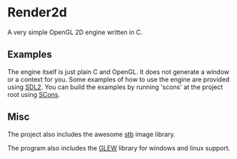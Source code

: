 # Render2d
A very simple OpenGL 2D engine written in C.

## Examples
The engine itself is just plain C and OpenGL. It does not generate a window or a context for you. Some examples of how to use the engine are provided using [SDL2](https://www.libsdl.org/download-2.0.php). You can build the examples by running 'scons' at the project root using [SCons](http://scons.org/).

## Misc
The project also includes the awesome [stb](https://github.com/nothings/stb) image library.

The program also includes the [GLEW](http://glew.sourceforge.net/) library for windows and linux support.
